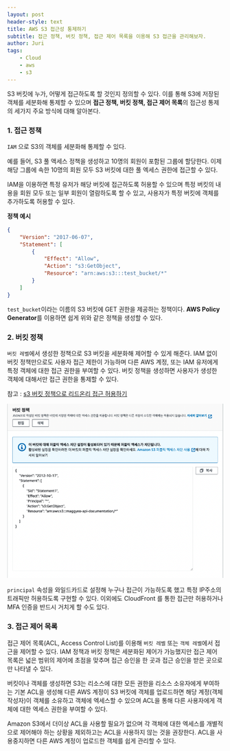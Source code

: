 ```yaml
---
layout: post
header-style: text
title: AWS S3 접근성 통제하기
subtitle: 접근 정책, 버킷 정책, 접근 제어 목록을 이용해 S3 접근을 관리해보자.
author: Juri
tags:
    - Cloud
    - aws
    - s3
---
```


S3 버킷에 누가, 어떻게 접근하도록 할 것인지 정의할 수 있다. 이를 통해 S3에 저장된 객체를 세분화해 통제할 수 있으며 **접근 정책, 버킷 정책, 접근 제어 목록**의 접근성 통제의 세가지 주요 방식에 대해 알아본다.

### 1. 접근 정책

`IAM` 으로 S3의 객체를 세분화해 통제할 수 있다.

예를 들어, S3 풀 액세스 정책을 생성하고 10명의 회원이 포함된 그룹에 할당한다. 이제 해당 그룹에 속한 10명의 회원 모두 S3 버킷에 대한 풀 엑세스 권한에 접근할 수 있다.

IAM을 이용하면 특정 유저가 해당 버킷에 접근하도록 허용할 수 있으며 특정 버킷의 내용을 회원 모두 또는 일부 회원이 열람하도록 할 수 있고, 사용자가 특정 버킷에 객체를 추가하도록 허용할 수 있다.

**정책 예시**

```json
{
    "Version": "2017-06-07",
    "Statement": [
        {
            "Effect": "Allow",
            "Action": "s3:GetObject",
            "Resource": "arn:aws:s3:::test_bucket/*"
        }
    ]
}
```

`test_bucket`이라는 이름의 S3 버킷에 GET 권한을 제공하는 정책이다. **AWS Policy Generator**를 이용하면 쉽게 위와 같은 정책을 생성할 수 있다.

### 2. 버킷 정책

`버킷 레벨`에서 생성한 정책으로 S3 버킷을 세분화해 제어할 수 있게 해준다. IAM 없이 버킷 정책만으로도 사용자 접근 제한이 가능하며 다른 AWS 계정, 또는 IAM 유저에게 특정 객체에 대한 접근 권한을 부여할 수 있다. 버킷 정책을 생성하면 사용자가 생성한 객체에 대해서만 접근 권한을 통제할 수 있다.

참고 : [s3 버킷 정책으로 리드온리 접근 허용하기](https://jang184.github.io/2022/05/20/api-documentation/)

![](/img/in-post/apidoc3.png)

`principal` 속성을 와일드카드로 설정해 누구나 접근이 가능하도록 했고 특정 IP주소의 트래픽만 허용하도록 구현할 수 있다. 이외에도 CloudFront 를 통한 접근만 허용하거나 MFA 인증을 반드시 거치게 할 수도 있다.

### 3. 접근 제어 목록

접근 제어 목록(ACL, Access Control List)를 이용해 `버킷 레벨` 또는 `객체 레벨`에서 접근을 제어할 수 있다. IAM 정책과 버킷 정책은 세분화된 제어가 가능했지만 접근 제어 목록은 넓은 범위의 제어에 초점을 맞추며 접근 승인을 한 곳과 접근 승인을 받은 곳으로만 나타낼 수 있다.

버킷이나 객체를 생성하면 S3는 리소스에 대한 모든 권한을 리소스 소유자에게 부여하는 기본 ACL을 생성해 다른 AWS 계정이 S3 버킷에 객체를 업로드하면 해당 계정(객체 작성자)이 객체를 소유하고 객체에 엑세스할 수 있으며 ACL을 통해 다른 사용자에게 객체에 대한 엑세스 권한을 부여할 수 있다.

Amazon S3에서 더이상 ACL을 사용할 필요가 없으며 각 객체에 대한 엑세스를 개별적으로 제어해야 하는 상황을 제외하고는 ACL을 사용하지 않는 것을 권장한다. ACL을 사용중지하면 다른 AWS 계정이 업로드한 객체를 쉽게 관리할 수 있다.
